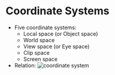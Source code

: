 # Coordinate Systems
* Five coordinate systems:
	* Local space (or Object space)
	* World space
	* View space (or Eye space)
	* Clip space
	* Screen space
* Relation:
	![coordinate system](http://www.learnopengl.com/img/getting-started/coordinate_systems.png)

